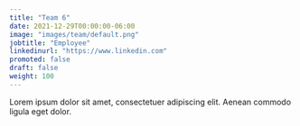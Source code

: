 ```yaml
---
title: "Team 6"
date: 2021-12-29T00:00:00-06:00
image: "images/team/default.png"
jobtitle: "Employee"
linkedinurl: "https://www.linkedin.com"
promoted: false
draft: false
weight: 100
---
```


Lorem ipsum dolor sit amet, consectetuer adipiscing elit. Aenean commodo ligula eget dolor.
